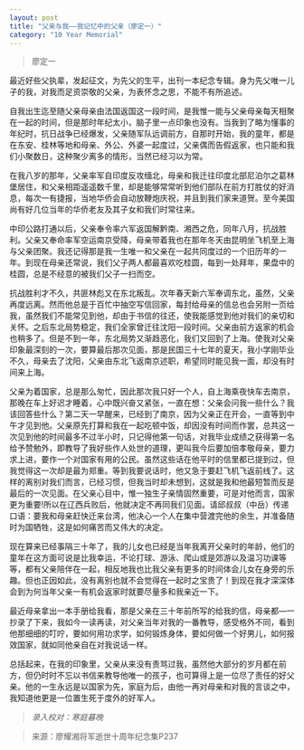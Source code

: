 ```yaml
---
layout: post
title: "父亲与我——我记忆中的父亲（廖定一）"
category: "10 Year Memorial"
---
```



> 廖定一

最近好些父执辈，发起征文，为先父的生平，出刊一本纪念专辑。身为先父唯一儿子的我，对我而足资崇敬的父亲，为表怀念之思，不能不有所追述。

自我出生迄至随父亲母亲由法国返国这一段时间，是我惟一能与父亲母亲每天相聚在一起的时间，但是那时年纪太小，脑子里一点印象也没有。当我到了略为懂事的年纪时，抗日战争已经爆发，父亲随军队远调前方，自那时开始，我的童年，都是在东安、桂林等地和母亲、外公、外婆一起度过，父亲偶而告假返家，也只能和我们小聚数日，这种聚少离多的情形，当然已经习以为常。

在我八岁的那年，父亲率军自印度反攻缅北，母亲和我迁往印度北部尼泊尔之葛林堡居住，和父亲相距遥遥数千里，却是能够常常听到他们部队在前方打胜仗的好消息，每次一有捷报，当地华侨会自动放鞭炮庆祝，并且到我们家来道贺。至今美国尚有好几位当年的华侨老友及其子女和我们时常往来。

中印公路打通以后，父亲奉令率六军返国解黔南、湘西之危，同年八月，抗战胜利。父亲又奉命率军空运南京受降，母亲带着我也在那年冬天由昆明坐飞机至上海与父亲团聚。我还记得那是我一生唯一和父亲在一起共同度过的一个旧历年的一年。到现在母亲还常说，我们父子两人都最喜欢吃桂圆，每到一处拜年，果盘中的桂圆，总是不经意的被我们父子一扫而空。

抗战胜利才不久，共匪林彪又在东北叛乱。次年春天新六军奉调东北，虽然，父亲再度远离。然而他总是于百忙中抽空写信回家，每封给母亲的信总也会另附一页给我，虽然我们不能常见到他，却由于书信的往还，使我能感觉到他对我们的亲切和关怀。之后东北局势稳定，我们全家曾迁往沈阳一段时间。父亲由前方返家的机会也稍多了。但是不到一年，东北局势又渐趋恶化，我们又回到了上海。使我对父亲印象最深刻的一次，要算最后那次见面，那是民国三十七年的夏天，我小学刚毕业不久，母亲去了沈阳，父亲由东北飞返南京述职，希望同时能见我一面，却没有时间来上海。

父亲为着国家，总是那么匆忙，因此那次我只好一个人，自上海乘夜快车去南京，那晚在车上好迟才睡着，心中既兴奋又紧张，一直在想：父亲会问我一些什么？我该回答些什么？第二天一早醒来，已经到了南京，因为父亲正在开会，一直等到中午才见到他。父亲原先打算和我在一起吃顿中饭，却因没有时间而作罢，总共这一次见到他的时间最多不过半小时，只记得他第一句话，对我毕业成绩之获得第一名给予赞勉外，即教导了我好些作人处世的道理，更叫我今后要加倍孝敬母亲，要力求上进，要作一个对国家有用的公民。虽然这些话在他平时的信里都已提到过，但我觉得这一次却是最为郑重。等到我要说话时，他又急于要赶飞机飞返前线了。这样的离别对我们而言，已经习惯，但我当时却未想到，这就是我和他最短暂而反是最后的一次见面。在父亲心目中，惟一独生子亲情固然重要，可是对他而言，国家更为重要!所以在辽西兵败后，他就决定不再同我们见面。请邱叔叔（中岳）传递口语：要我和母亲赶快迁来台湾，他决心一个人在集中营渡完他的余生，并准备随时为国牺牲，这是如何痛苦而又伟大的决定。

现在算来已经事隔三十年了，我的儿女也已经是当年我离开父亲时的年龄，他们的童年在这方面可说是比我幸运，不论打球、游泳、爬山或是郊游以及温习功课等等，都有父亲陪伴在一起，相反地我也比我父亲有更多的时间体会儿女在身旁的乐趣。但也正因如此，没有离别也就不会觉得在一起时之宝贵了！到现在我才深深体会到为何当年父亲一有机会返家时就要尽量多和我亲近一下。

最近母亲拿出一本手册给我看，那是父亲在三十年前所写的给我的信，母亲都—一抄录了下来，我如今一读再读，对父亲当年对我的一番教导，感受格外不同，看到他那细细的叮咛，要如何用功求学，如何锻炼身体，要如何做一个好男儿，如何报效国家，就如同他亲自在对我说话一样。

总括起来，在我的印象里，父亲从来没有责骂过我，虽然他大部分的岁月都在前方，但仍时时不忘以书信来教导他唯一的孩子，也可算得上是一位尽了责任的好父亲。他的一生永远是以国家为先，家庭为后，由他一再对母亲和对我的言谈之中，我知道他更是一位置生死于度外的好军人。


>*录入校对：寒庭暮晚*

> 来源：廖耀湘将军逝世十周年纪念集P237